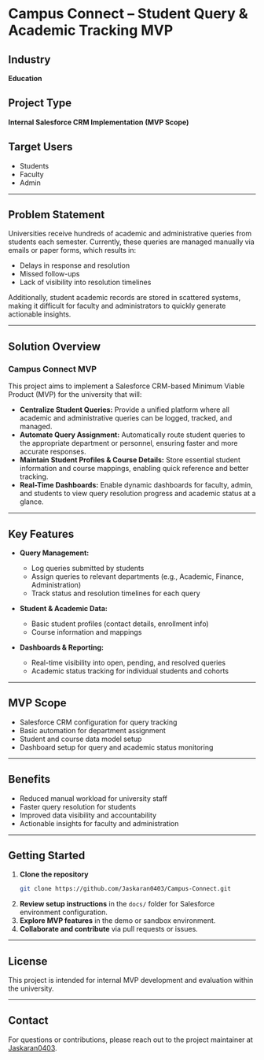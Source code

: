 # Campus Connect – Student Query & Academic Tracking MVP

## Industry
**Education**

## Project Type
**Internal Salesforce CRM Implementation (MVP Scope)**

## Target Users
- Students
- Faculty
- Admin

---

## Problem Statement

Universities receive hundreds of academic and administrative queries from students each semester. Currently, these queries are managed manually via emails or paper forms, which results in:
- Delays in response and resolution
- Missed follow-ups
- Lack of visibility into resolution timelines

Additionally, student academic records are stored in scattered systems, making it difficult for faculty and administrators to quickly generate actionable insights.

---

## Solution Overview

### Campus Connect MVP

This project aims to implement a Salesforce CRM-based Minimum Viable Product (MVP) for the university that will:

- **Centralize Student Queries:** Provide a unified platform where all academic and administrative queries can be logged, tracked, and managed.
- **Automate Query Assignment:** Automatically route student queries to the appropriate department or personnel, ensuring faster and more accurate responses.
- **Maintain Student Profiles & Course Details:** Store essential student information and course mappings, enabling quick reference and better tracking.
- **Real-Time Dashboards:** Enable dynamic dashboards for faculty, admin, and students to view query resolution progress and academic status at a glance.

---

## Key Features

- **Query Management:**
  - Log queries submitted by students
  - Assign queries to relevant departments (e.g., Academic, Finance, Administration)
  - Track status and resolution timelines for each query

- **Student & Academic Data:**
  - Basic student profiles (contact details, enrollment info)
  - Course information and mappings

- **Dashboards & Reporting:**
  - Real-time visibility into open, pending, and resolved queries
  - Academic status tracking for individual students and cohorts

---

## MVP Scope

- Salesforce CRM configuration for query tracking
- Basic automation for department assignment
- Student and course data model setup
- Dashboard setup for query and academic status monitoring

---

## Benefits

- Reduced manual workload for university staff
- Faster query resolution for students
- Improved data visibility and accountability
- Actionable insights for faculty and administration

---

## Getting Started

1. **Clone the repository**
   ```bash
   git clone https://github.com/Jaskaran0403/Campus-Connect.git
   ```
2. **Review setup instructions** in the `docs/` folder for Salesforce environment configuration.
3. **Explore MVP features** in the demo or sandbox environment.
4. **Collaborate and contribute** via pull requests or issues.

---

## License

This project is intended for internal MVP development and evaluation within the university.

---

## Contact

For questions or contributions, please reach out to the project maintainer at [Jaskaran0403](https://github.com/Jaskaran0403).
